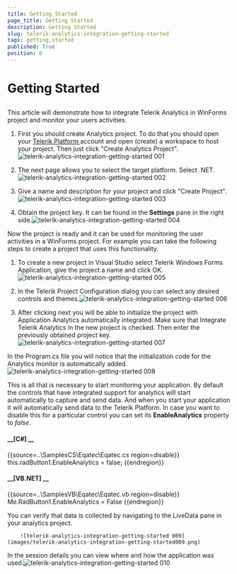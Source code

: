 ```yaml
---
title: Getting Started
page_title: Getting Started
description: Getting Started
slug: telerik-analytics-integration-getting-started
tags: getting,started
published: True
position: 0
---
```


# Getting Started



## 

This article will demonstrate how to integrate Telerik Analytics in WinForms project and monitor your users activities.

1. First you should create Analytics project. To do that you should open your 
            [
                Telerik Platform
              ](https://platform.telerik.com/#workspaces)
             account and open (create) a workspace to host your project.
            Then just click "Create Analytics Project".![telerik-analytics-integration-getting-started 001](images/telerik-analytics-integration-getting-started001.png)

1. The next page allows you to select the target platform. Select .NET.![telerik-analytics-integration-getting-started 002](images/telerik-analytics-integration-getting-started002.png)

1. Give a name and description for your project and click "Create Project".![telerik-analytics-integration-getting-started 003](images/telerik-analytics-integration-getting-started003.png)

1. Obtain the project key. It can be found in the __Settings__ pane in the right side.![telerik-analytics-integration-getting-started 004](images/telerik-analytics-integration-getting-started004.png)

Now the project is ready and it can be used for monitoring the user activities in a WinForms project. For example you can take the following steps to create a project that uses this functionality.

1. To create a new project in Visual Studio select Telerik Windows Forms Application, give the project a name and click OK.![telerik-analytics-integration-getting-started 005](images/telerik-analytics-integration-getting-started005.png)

1. In the Telerik Project Configuration dialog you can select any desired controls and themes.![telerik-analytics-integration-getting-started 006](images/telerik-analytics-integration-getting-started006.png)

1. After clicking next you will be able to initialize the project with Application Analytics automatically integrated. Make sure that Integrate Telerik Analytics in the new project is checked. Then enter the previously obtained project key.![telerik-analytics-integration-getting-started 007](images/telerik-analytics-integration-getting-started007.png)

In the Program.cs file you will notice that the initialization code for the Analytics monitor is automatically added.![telerik-analytics-integration-getting-started 008](images/telerik-analytics-integration-getting-started008.png)

This is all that is necessary to start monitoring your application. By default the controls that have integrated support for analytics will
          start automatically to capture and send data. And when you start your application it will automatically send data to the Telerik Platform. 
          In case you want to disable this for a particular control you can set its __EnableAnalytics__ property to *false*.
        

#### __[C#] __

{{source=..\SamplesCS\Eqatec\Eqatec.cs region=disable}}
	            this.radButton1.EnableAnalytics = false;
	{{endregion}}



#### __[VB.NET] __

{{source=..\SamplesVB\Eqatec\Eqatec.vb region=disable}}
	        Me.RadButton1.EnableAnalytics = False
	{{endregion}}



You can verify that data is collected by navigating to the LiveData pane in your analytics project.
          
        ![telerik-analytics-integration-getting-started 009](images/telerik-analytics-integration-getting-started009.png)

In the session details you can view where and how the application was used.![telerik-analytics-integration-getting-started 010](images/telerik-analytics-integration-getting-started010.png)
